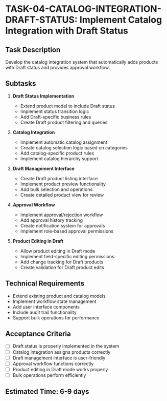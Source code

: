 # TASK-04-CATALOG-INTEGRATION-DRAFT-STATUS: Implement Catalog Integration with Draft Status

## Task Description
Develop the catalog integration system that automatically adds products with Draft status and provides approval workflow.

## Subtasks
1. **Draft Status Implementation**
   - Extend product model to include Draft status
   - Implement status transition logic
   - Add Draft-specific business rules
   - Create Draft product filtering and queries

2. **Catalog Integration**
   - Implement automatic catalog assignment
   - Create catalog selection logic based on categories
   - Add catalog-specific product rules
   - Implement catalog hierarchy support

3. **Draft Management Interface**
   - Create Draft product listing interface
   - Implement product preview functionality
   - Add bulk selection and operations
   - Create detailed product view for review

4. **Approval Workflow**
   - Implement approval/rejection workflow
   - Add approval history tracking
   - Create notification system for approvals
   - Implement role-based approval permissions

5. **Product Editing in Draft**
   - Allow product editing in Draft mode
   - Implement field-specific editing permissions
   - Add change tracking for Draft products
   - Create validation for Draft product edits

## Technical Requirements
- Extend existing product and catalog models
- Implement workflow state management
- Add user interface components
- Include audit trail functionality
- Support bulk operations for performance

## Acceptance Criteria
- [ ] Draft status is properly implemented in the system
- [ ] Catalog integration assigns products correctly
- [ ] Draft management interface is user-friendly
- [ ] Approval workflow functions correctly
- [ ] Product editing in Draft mode works properly
- [ ] Bulk operations perform efficiently

## Estimated Time: 6-9 days
